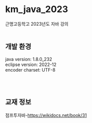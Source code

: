# km_java_2023
근명고등학고 2023년도 자바 강의
<br/>
<br/>

## 개발 환경
java version: 1.8.0_232<br/>
eclipse version: 2022-12<br/>
encoder charset: UTF-8<br/>

<br/>
<br/>

## 교재 정보
점프투자바-https://wikidocs.net/book/31